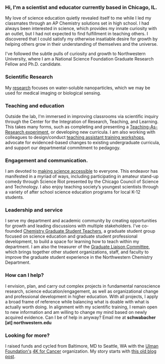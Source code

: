### Hi, I'm a scientist and educator currently based in Chicago, IL.

My love of science education quietly revealed itself to me while I led my classmates through an AP Chemistry solutions set in high school. I had always been interested in science, which provides my innate curiosity with an outlet, but I had not expected to find fulfillment in teaching others. I discovered that I could satisfy my otherwise insatiable desire for growth by helping others grow in their understanding of themselves and the universe.

I've followed the subtle pulls of curiosity and growth to Northwestern University, where I am a National Science Foundation Graduate Research Fellow and Ph.D. candidate.

### Scientific Research 
My [research](/research) focuses on water-soluble nanoparticles, which we may be used for medical imaging or biological sensing.

### Teaching and education
Outside the lab, I'm immersed in improving classrooms via scientific inquiry through the Center for the Integration of Research, Teaching, and Learning. This takes many forms, such as completing and presenting a [Teaching-As-Research experiment](/teaching/teaching-as-research), or developing new curricula. I am also working with colleagues to design/conduct [teaching assistant training workshops](/teaching/training-gtas), advocate for evidenced-based changes to existing undergraduate curricula, and support our departmental commitment to pedagogy.

### Engagement and communication.
I am devoted to [making science accessible](/engagement) to everyone. This endeavor has manifested in a myriad of ways, including participating in amateur stand-up comedy through Science Riot presented by the Chicago Council of Science and Technology. I also enjoy teaching society’s youngest scientists through a variety of after school science education programs for local K-12 students.

### Leadership and service
I serve my department and academic community by creating opportunities for growth and leading discussions with multiple stakeholders. I've co-founded [Chemistry Graduate Student Teachers](/leadership), a graduate student group focused on science education and graduate student professional development, to build a space for learning how to teach within my department. I am also the treasurer of the [Graduate Liaison Committee](/leadership), which brings together other student organizations, staff, and faculty to improve the graduate student experience in the Northwestern Chemistry Department.

### How can I help?
I envision, plan, and carry out complex projects in fundamental nanoscience research, science education/engagement, as well as organizational change and professional development in higher education. With all projects, I apply a broad frame of reference while balancing what is doable with what is actually worth doing. In alignment with my scientific training, I remain open to new information and am willing to change my mind based on newly acquired evidence. Can I be of help in anyway? Email me at **schwabacher [at] northwestern.edu**

### Looking for more?
I raised funds and cycled from Baltimore, MD to Seattle, WA with the [Ulman Foundation's](https://ulmanfoundation.org) [4K for Cancer](https://4kforcancer.org/) organization. My story starts with [this old blog post](http://schwabacher4k.blogspot.com/2011/12/why-i-am-riding-4k.html).
